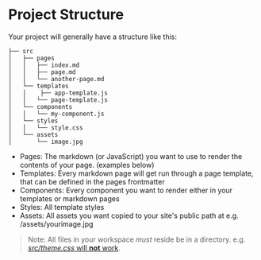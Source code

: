 # Project Structure

Your project will generally have a structure like this:
```shell
├── src
│   ├── pages
│   │   ├── index.md
│   │   ├── page.md
│   │   └── another-page.md
│   └── templates
│   │    ├── app-template.js
│   │   └── page-template.js
│   └── components
│   │   └── my-component.js
│   └── styles
│   │   └── style.css
│   └── assets
│       └── image.jpg
```

- Pages: The markdown (or JavaScript) you want to use to render the contents of your page.  (examples below)
- Templates: Every markdown page will get run through a page template, that can be defined in the pages frontmatter
- Components: Every component you want to render either in your templates or markdown pages
- Styles: All template styles
- Assets: All assets you want copied to your site's public path at e.g. /assets/yourimage.jpg

> Note: All files in your workspace _must_ reside be in a directory.  e.g. [_src/theme.css_ will **not** work](https://github.com/ProjectEvergreen/greenwood/issues/85).
